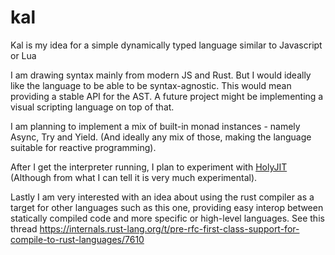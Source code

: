 # kal

Kal is my idea for a simple dynamically typed language similar to Javascript or Lua

I am drawing syntax mainly from modern JS and Rust. But I would ideally like the language to be
able to be syntax-agnostic. This would mean providing a stable API for the AST. A future project might be implementing a visual scripting language on top of that. 

I am planning to implement a mix of built-in monad instances - namely Async, Try and Yield. (And ideally any mix of those, making the language suitable for reactive programming).

After I get the interpreter running, I plan to experiment with [HolyJIT](https://github.com/nbp/holyjit) (Although from what I can tell it is very much experimental).

Lastly I am very interested with an idea about using the rust compiler as a target for other languages such as this one, providing easy interop between statically compiled code and more specific or high-level languages. See this thread https://internals.rust-lang.org/t/pre-rfc-first-class-support-for-compile-to-rust-languages/7610
